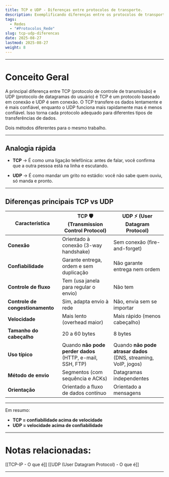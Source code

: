 ```yaml
---
title: TCP e UDP - Diferenças entre protocolos de transporte.
description: Exemplificando diferenças entre os protocolos de transporte TCP e UDP
tags:
  - Redes
  - "#Protocolos_Rede"
slug: tcp-udp-diferencas
date: 2025-08-27
lastmod: 2025-08-27
weight: 8
---
```

---
# Conceito Geral

A principal diferença entre TCP (protocolo de controle de transmissão) e UDP (protocolo de datagramas do usuário) é TCP é um protocolo baseado em conexão e UDP é sem conexão. O TCP transfere os dados lentamente e é mais confiável, enquanto o UDP funciona mais rapidamente mas é menos confiável. Isso torna cada protocolo adequado para diferentes tipos de transferências de dados.

Dois métodos diferentes para o mesmo trabalho.

---
## Analogia rápida

- **TCP** → É como uma ligação telefônica: antes de falar, você confirma que a outra pessoa está na linha e escutando.

- **UDP** → É como mandar um grito no estádio: você não sabe quem ouviu, só manda e pronto.

---

## Diferenças principais TCP vs UDP

|Característica|**TCP** 🛡️ (Transmission Control Protocol)|**UDP** ⚡ (User Datagram Protocol)|
|---|---|---|
|**Conexão**|Orientado à conexão (3-way handshake)|Sem conexão (fire-and-forget)|
|**Confiabilidade**|Garante entrega, ordem e sem duplicação|Não garante entrega nem ordem|
|**Controle de fluxo**|Tem (usa janela para regular o envio)|Não tem|
|**Controle de congestionamento**|Sim, adapta envio à rede|Não, envia sem se importar|
|**Velocidade**|Mais lento (overhead maior)|Mais rápido (menos cabeçalho)|
|**Tamanho do cabeçalho**|20 a 60 bytes|8 bytes|
|**Uso típico**|Quando **não pode perder dados** (HTTP, e-mail, SSH, FTP)|Quando **não pode atrasar dados** (DNS, streaming, VoIP, jogos)|
|**Método de envio**|Segmentos (com sequência e ACKs)|Datagramas independentes|
|**Orientação**|Orientado a fluxo de dados contínuo|Orientado a mensagens|

---
Em resumo:

- **TCP = confiabilidade acima de velocidade**
- **UDP = velocidade acima de confiabilidade**

---
# Notas relacionadas:

[[TCP-IP - O que é]]
[[UDP (User Datagram Protocol) - O que é]]

---